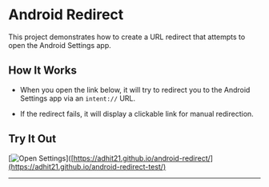 # Android Redirect

This project demonstrates how to create a URL redirect that attempts to open the Android Settings app.

## How It Works

- When you open the link below, it will try to redirect you to the Android Settings app via an `intent://` URL.

- If the redirect fails, it will display a clickable link for manual redirection.

## Try It Out

[![Open Settings](https://img.shields.io/badge/Open%20Settings-Click%20Here-brightgreen?style=for-the-badge)]([https://adhit21.github.io/android-redirect/](https://adhit21.github.io/android-redirect-test/)

---

